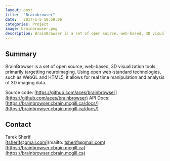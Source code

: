 ```yaml
---
layout: post
title:  "Brainbrowser"
date:   2017-1-5 10:59:06
categories: Project
image: brainbrowser.png
description: BrainBrowser is a set of open source, web-based, 3D visualization tools primarily targetting neuroimaging.
---
```

## Summary
BrainBrowser is a set of open source, web-based, 3D visualization tools primarily targetting neuroimaging. Using open web-standard technologies, such as WebGL and HTML5, it allows for real time manipulation and analysis of 3D imaging data.

Source code: [https://github.com/aces/brainbrowser](https://github.com/aces/brainbrowser) API Docs: [https://brainbrowser.cbrain.mcgill.ca/docs/](https://brainbrowser.cbrain.mcgill.ca/docs/)

## Contact  
Tarek Sherif  
[tsherif@gmail.com](mailto: tsherif@gmail.com)  
[https://brainbrowser.cbrain.mcgill.ca](https://brainbrowser.cbrain.mcgill.ca)  
